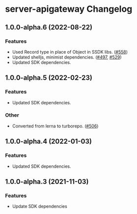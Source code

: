 # server-apigateway Changelog

## 1.0.0-alpha.6 (2022-08-22)

### Features

- Used Record type in place of Object in SSDK libs. ([#558](https://github.com/awslabs/smithy-typescript/pull/558))
- Updated shelljs, minimist dependencies. ([#497](https://github.com/awslabs/smithy-typescript/pull/497), [#529](https://github.com/awslabs/smithy-typescript/pull/529))
- Updated SDK dependencies.

## 1.0.0-alpha.5 (2022-02-23)

### Features

- Updated SDK dependencies.

### Other

- Converted from lerna to turborepo. ([#506](https://github.com/awslabs/smithy-typescript/pull/506))

## 1.0.0-alpha.4 (2022-01-03)

### Features

- Updated SDK dependencies.

## 1.0.0-alpha.3 (2021-11-03)

### Features

- Update SDK dependencies
